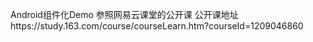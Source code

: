 Android组件化Demo
  参照网易云课堂的公开课
  公开课地址https://study.163.com/course/courseLearn.htm?courseId=1209046860
